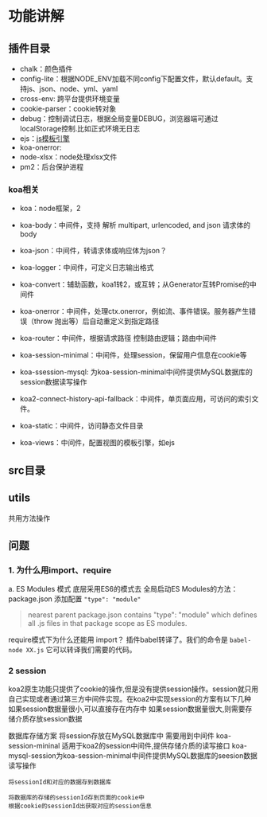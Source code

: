 


# 功能讲解

## 插件目录
- chalk：颜色插件
- config-lite：根据NODE_ENV加载不同config下配置文件，默认default。支持js、json、node、yml、yaml
- cross-env: 跨平台提供环境变量
- cookie-parser：cookie转对象
- debug：控制调试日志，根据全局变量DEBUG，浏览器端可通过localStorage控制.比如正式环境无日志
- ejs：[js模板引擎](https://ejs.bootcss.com/)
- koa-onerror: 
- node-xlsx：node处理xlsx文件	
- pm2：后台保护进程

### koa相关
- koa：node框架，2
- koa-body：中间件，支持 解析 multipart, urlencoded, and json 请求体的body
- koa-json：中间件，转请求体或响应体为json？
- koa-logger：中间件，可定义日志输出格式 

- koa-convert：辅助函数，koa1转2，或互转；从Generator互转Promise的中间件
- koa-onerror：中间件，处理ctx.onerror，例如流、事件错误。服务器产生错误（throw 抛出等）后自动重定义到指定路径
- koa-router：中间件，根据请求路径 控制路由逻辑；路由中间件
- koa-session-minimal：中间件，处理session，保留用户信息在cookie等
- koa-ssession-mysql: 为koa-session-minimal中间件提供MySQL数据库的session数据读写操作
- koa2-connect-history-api-fallback：中间件，单页面应用，可访问的索引文件。
- koa-static：中间件，访问静态文件目录
- koa-views：中间件，配置视图的模板引擎，如ejs




## src目录

## utils
共用方法操作

## 问题

### 1. 为什么用import、require
a. ES Modules 模式
底层采用ES6的模式去
全局启动ES Modules的方法：
    package.json 添加配置 `"type": "module"`
> nearest parent package.json contains "type": "module" which defines all .js files in that package scope as ES modules.

require模式下为什么还能用 import？
插件babel转译了。我们的命令是 `babel-node XX.js` 它可以转译我们需要的代码。

### 2 session

 koa2原生功能只提供了cookie的操作,但是没有提供session操作。session就只用自己实现或者通过第三方中间件实现。在koa2中实现session的方案有以下几种
 如果session数据量很小,可以直接存在内存中
 如果session数据量很大,则需要存储介质存放session数据

 数据库存储方案
 将session存放在MySQL数据库中
 需要用到中间件
    koa-session-mininal 适用于koa2的session中间件,提供存储介质的读写接口
    koa-mysql-session为koa-session-minimal中间件提供MySQL数据库的seesion数据读写操作

    将sessionId和对应的数据存到数据库

    将数据库的存储的sessionId存到页面的cookie中
    根据cookie的sessionId出获取对应的session信息


